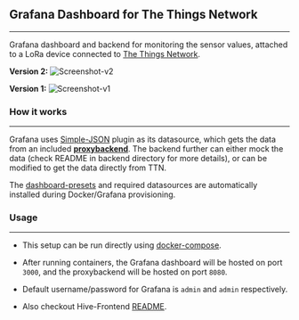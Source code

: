 ## Grafana Dashboard for The Things Network
---

Grafana dashboard and backend for monitoring the sensor values, attached to a LoRa device connected to [The Things Network][0].

**Version 2:**
![Screenshot-v2][6]

**Version 1:**
![Screenshot-v1][1]

### How it works
---

Grafana uses [Simple-JSON][2] plugin as its datasource, which gets the data from an included **[proxybackend][3]**. The backend further can either mock the data (check README in backend directory for more details), or can be modified to get the data directly from TTN.

The [dashboard-presets][5] and required datasources are automatically installed during
Docker/Grafana provisioning.

### Usage
---

* This setup can be run directly using [docker-compose][4].

* After running containers, the Grafana dashboard will be hosted on port `3000`, and the proxybackend will be hosted on port `8080`.

* Default username/password for Grafana is `admin` and `admin` respectively.

* Also checkout Hive-Frontend [README][7].

  [0]: https://www.thethingsnetwork.org
  [1]: https://i.imgur.com/HUejPaj.png
  [2]: https://grafana.com/plugins/grafana-simple-json-datasource
  [3]: https://github.com/Jaskaranbir/ttn-grafana-dash-backend/tree/master/proxy-backend
  [4]: https://docs.docker.com/compose/
  [5]: https://github.com/Jaskaranbir/ttn-grafana-dash-backend/tree/master/grafana/dashboards
  [6]: https://i.imgur.com/tTuE9kq.png
  [7]: https://github.com/Jaskaranbir/ttn-grafana-dash-backend/blob/master/hive-frontend/README.md
